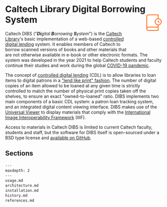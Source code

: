 Caltech Library Digital Borrowing System<img width="50em" align="right" style="display: block; margin: auto auto 2em 2em"  src="_static/media/dibs-icon.svg">
========================================

Caltech DIBS ("_**Di**gital **B**orrowing **S**ystem_") is the [Caltech Library](https://www.library.caltech.edu)'s basic implementation of a web-based [controlled digital lending](https://en.wikipedia.org/wiki/Controlled_digital_lending) system.  It enables members of Caltech to borrow scanned versions of books and other materials that are not otherwise available in e-book or other electronic formats.  The system was developed in the year 2021 to help Caltech students and faculty continue their studies and work during the global [COVID-19 pandemic](https://www.who.int/emergencies/diseases/novel-coronavirus-2019).

The concept of [controlled digital lending](https://en.wikipedia.org/wiki/Controlled_digital_lending) (CDL) is to allow libraries to loan items to digital patrons in a ["lend like print" fashion](https://controlleddigitallending.org/faq).  The number of digital copies of an item allowed to be loaned at any given time is strictly controlled to match the number of physical print copies taken off the shelves, to ensure an exact "owned-to-loaned" ratio.  DIBS implements two main components of a basic CDL system: a patron loan tracking system, and an integrated digital content viewing interface.  DIBS makes use of the [Universal Viewer](http://universalviewer.io) to display materials that comply with the [International Image Interoperability Framework](https://iiif.io) (IIIF).

Access to materials in Caltech DIBS is limited to current Caltech faculty, students and staff, but the software for DIBS itself is open-sourced under a BSD type license and [available on GitHub](https://github.com/caltechlibrary/dibs).


## Sections

```{toctree}
---
maxdepth: 2
---
usage.md
architecture.md
installation.md
history.md
references.md
```


